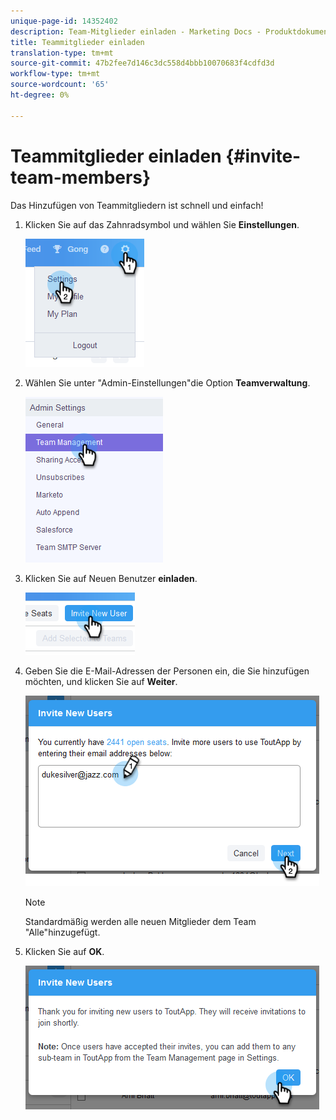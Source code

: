 ```yaml
---
unique-page-id: 14352402
description: Team-Mitglieder einladen - Marketing Docs - Produktdokumentation
title: Teammitglieder einladen
translation-type: tm+mt
source-git-commit: 47b2fee7d146c3dc558d4bbb10070683f4cdfd3d
workflow-type: tm+mt
source-wordcount: '65'
ht-degree: 0%

---
```



# Teammitglieder einladen {#invite-team-members}

Das Hinzufügen von Teammitgliedern ist schnell und einfach!

1. Klicken Sie auf das Zahnradsymbol und wählen Sie **Einstellungen**.

   ![](assets/one.png)

1. Wählen Sie unter &quot;Admin-Einstellungen&quot;die Option **Teamverwaltung**.

   ![](assets/two.png)

1. Klicken Sie auf Neuen Benutzer **einladen**.

   ![](assets/three.png)

1. Geben Sie die E-Mail-Adressen der Personen ein, die Sie hinzufügen möchten, und klicken Sie auf **Weiter**.

   ![](assets/four.png)

   >[!NOTE]
   >
   >Standardmäßig werden alle neuen Mitglieder dem Team &quot;Alle&quot;hinzugefügt.

1. Klicken Sie auf **OK**.

   ![](assets/five.png)

